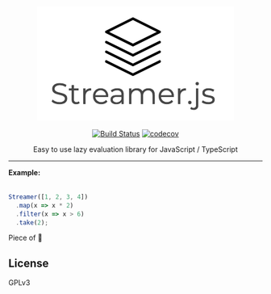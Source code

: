 <div align="center">
  <img src='https://raw.githubusercontent.com/streamerjs/streamerjs/master/assets/logo/streamer.png' />
</br>

  [![Build Status](https://travis-ci.org/streamerjs/streamerjs.svg?branch=master)](https://travis-ci.org/streamerjs/streamerjs)
  [![codecov](https://codecov.io/gh/streamerjs/streamerjs/branch/master/graph/badge.svg)](https://codecov.io/gh/streamerjs/streamerjs)

  Easy to use lazy evaluation library for JavaScript / TypeScript
</div>

___

**Example:** 

```js

Streamer([1, 2, 3, 4])
  .map(x => x * 2)
  .filter(x => x > 6)
  .take(2);
```

Piece of :cake:

## License

GPLv3
